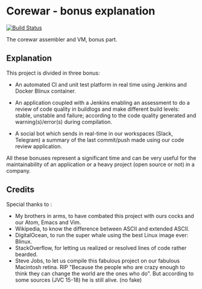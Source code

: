 # Corewar - bonus explanation

[![Build Status](https://ci.antoine.network/job/Corewar/lastBuild/badge/icon)](https://ci.antoine.network/job/Corewar/lastBuild/)

The corewar assembler and VM, bonus part.

## Explanation

This project is divided in three bonus:

* An automated CI and unit test platform in real time using Jenkins and Docker Blinux container.

* An application coupled with a Jenkins enabling an assessment to do a review of code quality in buildlogs and make different build levels: stable, unstable and failure; according to the code quality generated and warning(s)/error(s) during compilation.

* A social bot which sends in real-time in our workspaces (Slack, Telegram) a summary of the last commit/push made using our code review application.

All these bonuses represent a significant time and can be very useful for the maintainability of an application or a heavy project (open source or not) in a company.

## Credits

Special thanks to :

* My brothers in arms, to have combated this project with ours cocks and our Atom, Emacs and Vim.
* Wikipedia, to know the difference between ASCII and extended ASCII.
* DigitalOcean, to run the super whale using the best Linux image ever: Blinux.
* StackOverflow, for letting us realized or resolved lines of code rather bearded.
* Steve Jobs, to let us compile this fabulous project on our fabulous Macintosh retina. RIP "Because the people who are crazy enough to think they can change the world are the ones who do". But according to some sources (JVC 15-18) he is still alive. (no fake)
